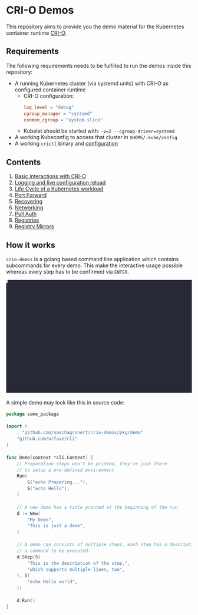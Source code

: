 # CRI-O Demos

This repository aims to provide you the demo material for the Kubernetes
container runtime [CRI-O][0].

[0]: https://github.com/cri-o/cri-o

## Requirements

The following requirements needs to be fulfilled to run the demos inside this
repository:

- A running Kubernetes cluster (via systemd units) with CRI-O as configured
  container runtime
  - CRI-O configuration:
    ```toml
    log_level = "debug"
    cgroup_manager = "systemd"
    conmon_cgroup = "system.slice"
    ```
  - Kubelet should be started with: `-v=2 --cgroup-driver=systemd`
- A working Kubeconfig to access that cluster in `$HOME/.kube/config`
- A working `crictl` binary and [configuration][1]

[1]: https://github.com/kubernetes-sigs/cri-tools/blob/master/docs/crictl.md

## Contents

1. [Basic interactions with CRI-O](pkg/runs/interaction.go)
2. [Logging and live configuration reload](pkg/runs/logging_live_reload.go)
3. [Life Cycle of a Kubernetes workload](pkg/runs/lifecycle.go)
4. [Port Forward](pkg/runs/portforward.go)
5. [Recovering](pkg/runs/recovering.go)
6. [Networking](pkg/runs/networking.go)
7. [Pull Auth](pkg/runs/pull_auth.go)
8. [Registries](pkg/runs/registries.go)
9. [Registry Mirrors](pkg/runs/registry_mirrors.go)

## How it works

`crio-demos` is a golang based command line application which contains
subcommands for every demo. This make the interactive usage possible whereas
every step has to be confirmed via `ENTER`.

![](.github/demo.svg)

A simple demo may look like this in source code:

```go
package some_package

import (
    . "github.com/saschagrunert/crio-demos/pkg/demo"
    "github.com/urfave/cli"
)

func Demo(context *cli.Context) {
    // Preparation steps won't be printed, they're just there
    // to setup a pre-defined environment
    Run(
        S("echo Preparing..."),
        S("echo Hello"),
    )

    // A new demo has a title printed at the beginning of the run
    d := New(
        "My Demo",
        "This is just a demo",
    )

    // A demo can consists of multiple steps, each step has a description and
    // a command to be executed.
    d.Step(S(
        "This is the description of the step,",
        "which supports multiple lines, too",
    ), S(
        "echo Hello world",
    ))

    d.Run()
}
```
